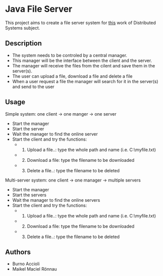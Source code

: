 # Java File Server

This project aims to create a file server system for [this](https://github.com/selatotal/SistemasDistribuidos/blob/master/Trabalhos/201701/README.md) work of Distributed Systems subject.

## Description
- The system needs to be controled by a central manager. 
- This manager will be the interface between the client and the server. 
- The manager will receive the files from the cilent and save them in the server(s).
- The user can upload a file, download a file and delete a file
- When a user request a file the manager will search for it in the server(s) and send to the user

## Usage

Simple system: one client -> one manger -> one server
- Start the manager
- Start the server
- Wait the manager to find the online server
- Start the client and try the functions:
  - 1. Upload a file..: type the whole path and name (i.e. C:\myfile.txt)
  - 2. Download a file: type the filename to be downloaded
  - 3. Delete a file..: type the filename to be deleted
 
Multi-server system: one client -> one manager -> multiple servers
- Start the manager
- Start the servers
- Wait the manager to find the online servers
- Start the client and try the functions:
  - 1. Upload a file..: type the whole path and name (i.e. C:\myfile.txt)
  - 2. Download a file: type the filename to be downloaded
  - 3. Delete a file..: type the filename to be deleted
  
## Authors
- Burno Accioli
- Maikel Maciel Rönnau
